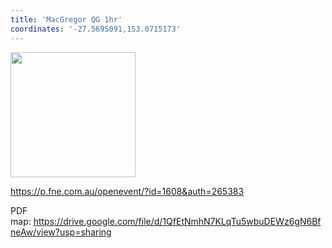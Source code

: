 ```yaml
---
title: 'MacGregor QG 1hr'
coordinates: '-27.5695091,153.0715173'
---
```

<img src="https://doc-0c-08-mymaps.googleusercontent.com/untrusted/hostedimage/o2fbn585vcrt3ao71o6a0j9c34/iseqjpolaklur3dmabo770b1s8/1688363100000/3_qa3g-a-HBcK3YBy6L69UtbaCxl2qxF/*/6ACtvi-EtLC1xjncL_0eKuRiAL2MjQO1KeJbKe2W6bQii7rL8SaANDdsChlf2hEjSSRFNU_QOf4vPDMnf1-38tmQeq_Wf_amt_moABD5KucoXp9eo5AdYJmNdG7pCazoNR7-62qf5sXzjSBfO8Poed5xBlqb0R7PfZVhEqx5c-aP_1Gz3cCfQicmilB4Gvk40xazSZ2E?session=0&fife" height="200" width="auto" />

https://p.fne.com.au/openevent/?id=1608&auth=265383

PDF map: https://drive.google.com/file/d/1QfEtNmhN7KLqTu5wbuDEWz6gN6BfneAw/view?usp=sharing
